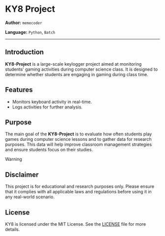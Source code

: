 # KY8 Project

**Author:** `memecoder`

**Language:** `Python`, `Batch`

---
## Introduction
**KY8-Project** is a large-scale keylogger project aimed at monitoring students' gaming activities during computer science class. It is designed to determine whether students are engaging in gaming during class time.

## Features
- Monitors keyboard activity in real-time.
- Logs activities for further analysis.

## Purpose
The main goal of the **KY8-Project** is to evaluate how often students play games during computer science lessons and to gather data for research purposes. This data will help improve classroom management strategies and ensure students focus on their studies.

> [!WARNING]
> ## Disclaimer
> This project is for educational and research purposes only. Please ensure that it complies with all applicable laws and regulations before using it in any real-world scenario.

## License
KY8 is licensed under the MIT License. See the [LICENSE](LICENSE.md) file for more details.

